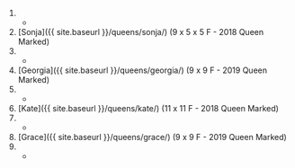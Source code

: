 1. -
1. [Sonja]({{ site.baseurl }}/queens/sonja/) (9 x 5 x 5 F - 2018 Queen Marked)
1. -
1. [Georgia]({{ site.baseurl }}/queens/georgia/) (9 x 9 F - 2019 Queen Marked)
1. -
1. [Kate]({{ site.baseurl }}/queens/kate/) (11 x 11 F - 2018 Queen Marked)
1. -
1. [Grace]({{ site.baseurl }}/queens/grace/) (9 x 9 F - 2019 Queen Marked)
1. -